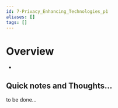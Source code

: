 ```yaml
---
id: 7-Privacy_Enhancing_Technologies_p1
aliases: []
tags: []
---
```





# Overview


- []()

## Quick notes and Thoughts...
to be done...
